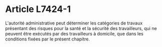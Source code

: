 # Article L7424-1

L'autorité administrative peut déterminer les catégories de travaux présentant des risques pour la santé et la sécurité des travailleurs, qui ne peuvent être exécutés par des travailleurs à domicile, que dans les conditions fixées par le présent chapitre.